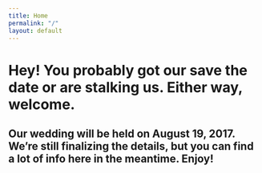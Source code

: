 ```yaml
---
title: Home
permalink: "/"
layout: default
---
```


<h1 class="home_title">Hey! You probably got our save the date or are stalking us. Either way, welcome.</h1>

<h2 class="home_subtitle">Our wedding will be held on August 19, 2017. We’re still finalizing the details, but you can find a lot of info here in the meantime. Enjoy!</h2>

<!-- <p>(What that really means is that Nate needs a little time to code all of this by hand.)</p> -->
